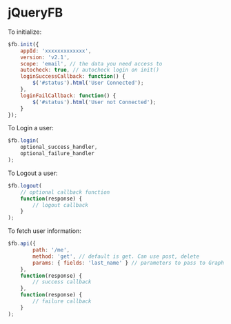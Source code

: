 # jQueryFB

To initialize: 

```javascript
$fb.init({
    appId: 'xxxxxxxxxxxxx',
    version: 'v2.1',
    scope: 'email', // the data you need access to
    autocheck: true, // autocheck login on init()
    loginSuccessCallback: function() {
        $('#status').html('User Connected');
    },
    loginFailCallback: function() {
        $('#status').html('User not Connected');
    }
});
```

To Login a user:

```javascript
$fb.login(
    optional_success_handler,
    optional_failure_handler
);
```

To Logout a user:

```javascript
$fb.logout(
    // optional callback function
    function(response) {
        // logout callback
    }
);
```

To fetch user information:

```javascript
$fb.api({
        path: '/me',
        method: 'get', // default is get. Can use post, delete
        params: { fields: 'last_name' } // parameters to pass to Graph API call
    },
    function(response) {
        // success callback
    },
    function(response) {
        // failure callback
    }
);
```
